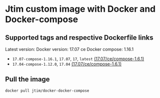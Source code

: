 # Jtim custom image with Docker and Docker-compose

## Supported tags and respective Dockerfile links

Latest version:
Docker version: 17.07 ce
Docker compose: 1.16.1

* `17.07-compose-1.16.1`, `17.07`, `17`, `latest` [(17.07/ce/compose-1.6.1)](https://github.com/j-tim/docker-docker-compose/17.07/ce/compose-1.16.1)  
* `17.04-compose-1.12.0`, `17.04` [(17.07/ce/compose-1.6.1)](https://github.com/j-tim/docker-docker-compose/17.04/ce/compose-1.12.0)

## Pull the image 

```shell
docker pull jtim/docker-docker-compose
```

